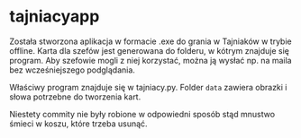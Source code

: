 # tajniacyapp
Została stworzona aplikacja w formacie .exe do grania w Tajniaków w trybie offline.
Karta dla szefów jest generowana do folderu, w kótrym znajduje się program. Aby szefowie mogli z niej korzystać, można ją wysłać np. na maila bez wcześniejszego podglądania.

Właściwy program znajduje się w tajniacy.py. Folder `data` zawiera obrazki i słowa potrzebne do tworzenia kart. 

Niestety commity nie były robione w odpowiedni sposób stąd mnustwo śmieci w koszu, które trzeba usunąć.
